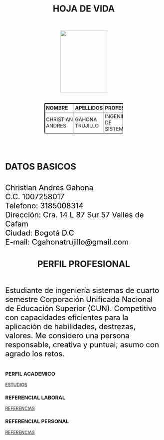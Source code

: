 # 

<html>
<head>


<body background="fondo3.jpg">
<body>
<DIV>
<center> <h1> HOJA DE VIDA </h1></center> </br></br>

<center>  <img src="foto.jpg"  width="150" height="200"</center>
 </br></br>

<style>
table, th, td {
    border: 1px solid black;
    border-collapse: collapse;
}
th, td {
    padding: 3px;
    text-align: left;    
}
</style>

<table style="width:50%">
  <tr>
    <th>NOMBRE</th>
    <th>APELLIDOS</th> 
    <th>PROFESION</th>
  </tr>
  <tr>
    <td>CHRISTIAN ANDRES </td>
    <td>GAHONA TRUJILLO</td>
    <td>INGENIERO DE SISTEMAS</td>
  </tr>
</table>

</DIV>
</BR>
</BR>
<div>
 <h1> DATOS BASICOS</h1> 

</BR>
<N><FONT SIZE=5><FONT COLOR=BLACK> Christian Andres Gahona</N></FONT></FONT></BR>
<N><FONT SIZE=5><FONT COLOR=BLACK> C.C. 1007258017</N></FONT></FONT></BR>
<N><FONT SIZE=5><FONT COLOR=BLACK> Telefono: 3185008314</N></FONT></FONT></BR>
<N><FONT SIZE=5><FONT COLOR=BLACK> Dirección: Cra. 14 L  87 Sur 57 Valles de Cafam</N></FONT></FONT></BR>
<N><FONT SIZE=5><FONT COLOR=BLACK> Ciudad: Bogotá D.C</N></FONT></FONT></BR>
<N><FONT SIZE=5><FONT COLOR=BLACK> E-mail: Cgahonatrujillo@gmail.com</N></FONT></FONT></BR>
</DIV>

<div>
<center> <h1> PERFIL PROFESIONAL</h1></center> </br></br>
</DIV>
<div>
<N><FONT SIZE=5><FONT COLOR=BLACK>  Estudiante de ingeniería sistemas de cuarto semestre Corporación Unificada Nacional de Educación Superior (CUN).
       Competitivo con capacidades eficientes para la aplicación de habilidades, destrezas, valores. 
        Me considero una persona responsable, creativa y puntual; asumo con agrado los retos.</N></FONT></FONT></BR></BR>
 </DIV>

<div>
<h3>PERFIL ACADEMICO</h3>
<p><a href="ESTUDIOS.html/" target="_blank">ESTUDIOS</a></p>
</DIV>
<div>

<h3>REFERENCIAL LABORAL</h3>
<p><a href="referencialaborales.html/" target="_blank"> REFERENCIAS</a></p>
</DIV>
<h3>REFERENCIAL PERSONAL</h3>
<p><a href="referenciapersonal.html/" target="_blank">REFERENCIAS</a></p>
</DIV>
</body>

</head>
</html>
